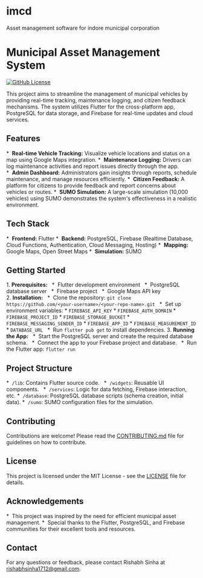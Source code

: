 # imcd
Asset management software for indore municipal corporation
# Municipal Asset Management System

[![GitHub License](https://img.shields.io/badge/License-MIT-blue.svg)](https://opensource.org/licenses/MIT)

This project aims to streamline the management of municipal vehicles by providing real-time tracking, maintenance logging, and citizen feedback mechanisms. The system utilizes Flutter for the cross-platform app, PostgreSQL for data storage, and Firebase for real-time updates and cloud services.

## Features

*  **Real-time Vehicle Tracking:** Visualize vehicle locations and status on a map using Google Maps integration.
*  **Maintenance Logging:** Drivers can log maintenance activities and report issues directly through the app.
*  **Admin Dashboard:** Administrators gain insights through reports, schedule maintenance, and manage resources efficiently.
*  **Citizen Feedback:** A platform for citizens to provide feedback and report concerns about vehicles or routes.
*  **SUMO Simulation:** A large-scale simulation (10,000 vehicles) using SUMO demonstrates the system's effectiveness in a realistic environment.

## Tech Stack

*  **Frontend:** Flutter
*  **Backend:** PostgreSQL, Firebase (Realtime Database, Cloud Functions, Authentication, Cloud Messaging, Hosting)
*  **Mapping:** Google Maps, Open Street Maps
*  **Simulation:** SUMO

## Getting Started

1. **Prerequisites:**
  *  Flutter development environment
  *  PostgreSQL database server
  *  Firebase project
  *  Google Maps API key
2. **Installation:**
  *  Clone the repository: `git clone https://github.com/<your-username>/<your-repo-name>.git`
  *  Set up environment variables:
      *   `FIREBASE_API_KEY`
      *   `FIREBASE_AUTH_DOMAIN`
      *   `FIREBASE_PROJECT_ID`
      *   `FIREBASE_STORAGE_BUCKET`
      *   `FIREBASE_MESSAGING_SENDER_ID`
      *   `FIREBASE_APP_ID`
      *   `FIREBASE_MEASUREMENT_ID`
      *   `DATABASE_URL`
  *  Run `flutter pub get` to install dependencies.
3. **Running the App:**
  *  Start the PostgreSQL server and create the required database schema.
  *  Connect the app to your Firebase project and database.
  *  Run the Flutter app: `flutter run`

## Project Structure

*  `/lib`: Contains Flutter source code.
  *  `/widgets`: Reusable UI components.
  *  `/services`: Logic for data fetching, Firebase interaction, etc.
*  `/database`: PostgreSQL database scripts (schema creation, initial data).
*  `/sumo`: SUMO configuration files for the simulation.

## Contributing

Contributions are welcome! Please read the [CONTRIBUTING.md](CONTRIBUTING.md) file for guidelines on how to contribute.

## License

This project is licensed under the MIT License - see the [LICENSE](LICENSE) file for details.

## Acknowledgements

*  This project was inspired by the need for efficient municipal asset management.
*  Special thanks to the Flutter, PostgreSQL, and Firebase communities for their excellent tools and resources.

## Contact

For any questions or feedback, please contact Rishabh Sinha at rishabhsinha1712@gmail.com.
